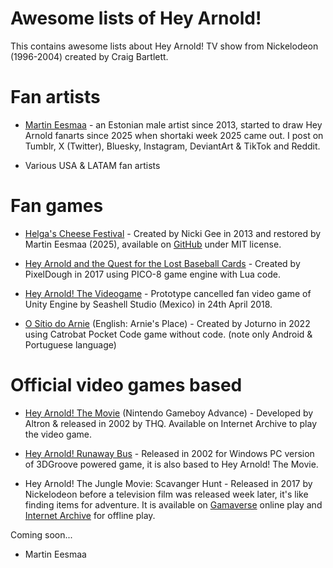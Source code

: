 # Awesome lists of Hey Arnold!

This contains awesome lists about Hey Arnold! TV show from Nickelodeon (1996-2004) created by Craig Bartlett.

# Fan artists

- [Martin Eesmaa](https://linktr.ee/martineesmaa) - an Estonian male artist since 2013, started to draw Hey Arnold fanarts since 2025 when shortaki week 2025 came out. I post on Tumblr, X (Twitter), Bluesky, Instagram, DeviantArt & TikTok and Reddit.

- Various USA & LATAM fan artists

# Fan games

- [Helga's Cheese Festival](https://martineesmaa.itch.io/hahcf) - Created by Nicki Gee in 2013 and restored by Martin Eesmaa (2025), available on [GitHub](https://github.com/MartinEesmaa/HAHCF) under MIT license.

- [Hey Arnold and the Quest for the Lost Baseball Cards](https://lexaloffle.com/bbs/?tid=29417) - Created by PixelDough in 2017 using PICO-8 game engine with Lua code.

- [Hey Arnold! The Videogame](https://www.youtube.com/watch?v=oDgQC3P3cvA) - Prototype cancelled fan video game of Unity Engine by Seashell Studio (Mexico) in 24th April 2018.

- [O Sítio do Arnie](https://joturno.itch.io/arnie-ataca-novamente) (English: Arnie's Place) - Created by Joturno in 2022 using Catrobat Pocket Code game without code. (note only Android & Portuguese language)

# Official video games based

- [Hey Arnold! The Movie](https://archive.org/details/heyarnold_gba) (Nintendo Gameboy Advance) - Developed by Altron & released in 2002 by THQ. Available on Internet Archive to play the video game.

- [Hey Arnold! Runaway Bus](https://archive.org/details/en_heyarnoldrgame_nick) - Released in 2002 for Windows PC version of 3DGroove powered game, it is also based to Hey Arnold! The Movie.

- Hey Arnold! The Jungle Movie: Scavanger Hunt - Released in 2017 by Nickelodeon before a television film was released week later, it's like finding items for adventure. It is available on [Gamaverse](https://gamaverse.com/hey-arnold-the-jungle-movie-scavenger-hunt-game/) online play and [Internet Archive](https://archive.org/details/hatjmsh-html5) for offline play.

Coming soon...

- Martin Eesmaa